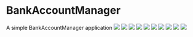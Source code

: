 # BankAccountManager
A simple BankAccountManager application
![](https://lh3.googleusercontent.com/C0NbLUjujI95qEU5WikIFJtMr6_9f-TRClVSizw7vduwW5vmnAgUkCxvXEpVhTbTOwfGoXA5U9qdoFhPuTyzOEhXlMQkjOqDrEZuEEs3jP1Yaxq9BBW-u33AqVLFGSDb00SqujwHL1xROVMC-6szwdbdWKMhkqBCDrWSmd6zOF6Jq17wVafbwtEULQjNNLOm7TT1QEZbfWcuJg59TnDgRall6XlxvaqaaustTz4KwNI88cgbV9aydSpcf15glZwmc7U6XPVHr59QHTGYHCJyHKF4VqSVYjjQRE4yCpeNGcqL76Xo52AmEHdVTc4P_dITkqIVsA8JP2kgZDyBi2X1zNMzuaBEZsRyMZNncK_gFbXYvbZqmj83sAb_kclbmCNArWx7KtCb4pREauWAD-A8b2qfjuOmcq8aLNFJD6ryZ3QS7p-Utmq2ahJb4HHXXHqwJ7Xe0ufgjJCkWtfsURuatRyeFfZA9KAihODzxcPxzOoYmSS0Y-zbAm67vZSk-nblsEMhxR_AqZ0SvuaW7tK2yVng9LEk0ZwVwVSx3SesjS0jZI9_FQngsv1RkHdUm3TviWOp04nMSbjzgDHZmxHfTZ4jhlVFLkGMCGYIfJDO-3N_DEnmFRMR8vl6fxNfeLN7VYTmalBpscKdLpPZVYSvinxrHdlkfWM11fETBcxTSd1PmSvFl5zOWxSwzMad=w448-h970-no?authuser=0)
![](https://lh3.googleusercontent.com/4ZYDRFzlnRuBd6HiiNMmSCMVRI13iYt1MZs7Qz1wr5J_NVxqSqn8LxLe3vE6GX8pvLgEUP5mfVR3cxrOlXpLhvCFFvuO36x7BBsyzcEAyrpyLMqBgQWtfFugachk1P7H5_-bScUwpnsrAiVuIvHVhum_u2tdp0a3rl9GbBRyZmARZnjJGuSD4hxCWaZQhZlM1KqMyjldQ8Kh6wJafMMoI3cxg8UMSizPVdnM3vXUjyiUBPhpRE913y7DEFWWf1yLqVxmKU1zMYbxtGoWQDrU-AlR0akBcxzqDFb8ksxDCEtX1CtWymouENUS-lyAfxjg8LWAU5B6vrkwW0wzQknnY0TPtbAtBEv5cI6CqiB6TnP7hpWTkFiR2hPInhgDbBWuh2aW8o1Dgvxq_HQNS_Kt3yHmglvwMTWjop357NGpCAVPId0TGaBvO6xSJdxtn642oOUe96AdeyCNW98fJCTfJW5-5Kc2H-ILMkHYUWwZDLV5cmFe6QyrIX6V2KPe_sZ7ndqkamg86SknX478H70IRgeQfcQlK3Mka7J2_kubgmuesv8VzrrrPx5XGQMBzSPuyTRe-E-1N-pZEMnUEtdyER_qNIHePMfIXXU8ucCOczHCZWkwrJYByQ3qnyq0lgghwexlYuwnkkN6Hthhx2o4vZNZeapZ1bSHHk9MslkSdF19zLQ6_egOXz-qn55n=w448-h970-no?authuser=0)
![](https://lh3.googleusercontent.com/9tkA7WHsW9SC8bMSdu48iyBqsFs2_8dfY609PD6dc56uewR5z8aGDuyqrxyXYAIZEcpMMRIfroCzwUTsSAIHKYUEd_djtZecwxDfzaTjpx-TYxDgMznPzMEME1ttyZl3n9aCEhKbTWkj6PKEdHq_1-fcgM8xT81UpJKnQz2FPKBN34wSSxX83ww5v-2VygnNNxHlQcgRkJp2QtVfuIJLsrEm5QobJ3WYaBXa97OdGVf-CmS4RvLaXsaHZb8HqrqtaBx-5SAlSvFZyJZjFTZAVir_20kJrpnvHySZpeYN9KOCR-nNr2kxyL2Lh52AGsN0fm6R29qs7lgWzd2fVl11eVUIWaUZL_zoQ5Wt4JdiQh_v2P6R3e9bTEnuwDdRYGEbGyH-1S9lcVcDZXuSImejzgrEyCuEYG-rAGgX1ACALLkp8ZehjpnUT_sxnaR6q4oiXzEx3nyxUdV9qj5DRxlBibt5Qu5OHP4311dqMv3MrWlWj3yi4OzJ80YAMNLFbUBlIz38k0f4iwuJhsFadUojCE39OwVs8tvUP1V9nAWFWFINrvtCEhuYDfrX8RrHGSE3R5baicQFoJNk2XZTyiwLAXZ5BmORg9Lo7EuYmNsbC2-pYC1BEY-QW4icSOu6DDInA6vavoNWzQInsd3JvyXgCmvO8_nNvIOxoZN4DtylfEanTgBaGnHTqX4LcpJh=w448-h970-no?authuser=0)
![](https://lh3.googleusercontent.com/-xH_e-GUiUcyRzNSuSYxvCU5oqOga4HgiRvBvdQCmc5RWU_Cr2AbUDBUVdThVtsTjEPG4cOodZ9X1GpfbZvGNAH3Xqethg3BOol6WjwtlTUF_tQxL3FbURx3Y9PX__gnI_ZLTQCfqiQzjfCXnI5R5hJxc3spY1t-i2lLvCHTe3kifTWM3drF5rkf9zWXrlJyGcaIVY94tGde53FXk_WTQ12NGqf-N8R-VW8smaHZy8NynhbvI7Mp_b-fhRWj_pTfvmUNX_HqpagC1RQSHxV49iADEY19_s_aasYLOBiBwbcWt5R1cEf5prNWf3A1jWQ4C8NOQSUkLX-Uozr9sPkLgz1WVGpnSgcRV1NCymoBLLToqE13gs-efs-Zoh5HRKWQbjQ-5ZIIcNf1jbJAoUBxBrgHyolGRKkIJc6PZo43YF3aOx3GjzNzU1JWOtMU2COgiQ8iZkk8XFbs3nb3zAJVBV4904vHvS-cUbhY91_Sko-lp-6eHP0XnUQDu2ya-XhlYWikChFA4tT-6pITnDbAW92TVxwQ5AbW1XDiR7SCd9i3mPXv2J_zfOJs9kcKuSmMh_-ILbFRAROJxeAmz78TVm4bK-C7nRGIhAwX31zvpc5NgbJJ3EB1f_EZ4gDJDInWPmJmUi9WnTAbwyi96EJMzYViCyEPqwBaAWL3aw9laLnrdsCCQkDoKlDG42Fj=w448-h970-no?authuser=0)
![](https://lh3.googleusercontent.com/6AJPUMC81APcLU3SWlbPVeg65aQ_MwhqBo70ZPreVMMUzS0phTcnPhUWDia71iYBEUddAtxSRaW4uzAymsMv6xv6S-MVHO94lxtHu3p1shQpRuwTWO7986bLOPsBjhxuPZPpjLhKWC5ibd5Y8BvnGzan93PVml9e0Nwoy2FA6CKM_essna4iRKHW07-3Gjvr1tAPqyUZCvxkzLMHWJ9Kyh4_A2NDQkl0oKpHnZaV8kA5IvB98H3kyfPkqg7hN0XqDofbfXIoqDh7wfKHYY6mlgtENtsFgNDim979UGnI8PqJQfSgiZwoSBs5G6Bq7v58AvISwxGQTugirO96PYY2dl2ksBaUWhTr0dr5jXr5FIiTeaIVz5XxcQPu89NLI6g2sQDZ8y7FGc__9rPAWnEJRwghIVTr31KVF6EqFdMXZPJsiowYqXc4PbGsjS_SALnOp0hzqf1BTervO_czcNNFMcieuJzhsXtpn8cXdLkgULP4iPP2lb3F3bdu1l3grgJMt_9BR4544neaWkk_0Ad37Fj7qPLiM0cv8_1H9YHJPkYyCglMHBvk5iu8vs2JBPfXZR-JpmhTGg9FOyhsYuVXgvUcz7iTIlFmOQErYjhCyinX5nLQL9GTFGRfkSWmu9uTvjp5JszBp5-GUg3vmXNrV1e2jQrTeNoKnD2I4aJWmMoMHtI50jSIIrVQ7X9I=w448-h970-no?authuser=0)
![](https://lh3.googleusercontent.com/UCdyOcd5_RWFGBOEXw3GumTdDV_8Dm65OuMFdD1JXw5z9aC5ieSLfc_yWKb5_mnLA_MT0IL2cweGxku4Ejz_TxORYBd81MwOc3EbYD4e2XWAYi6Syc3dzWkdo9ej9TRlvG70luJy2wXpXldaj1ILfKUiZL5UaTuL3toNcaLvF7Mfx1NYn8SzD5C5yZ9I04TOw9MxpJA-ackA9zOlmFTpRttswJvc044jYCoY8GhkHEx2UFwmtgDtZvt-ki0we9RQmh074dHgU3fsHlA83RLNFDngj5t72lPo1y7B0EJsaji-SgdQm4bUaTIw3i18hsuZJQ_rpx8s9GtKxidMGU1omuqkPz5-TnE5phESQp1ZdKBDtqRWCG2MTz7YdWOCMvJGDMhmJv49zCGjFpfStELMOzD1WrVFoT4Vw0ih2qj7PcYPQ0-veYno0hgKDpp2HFgMExQuqi1b2eYsRxfOUbuAsElsjSDa8Ih2fnay7clkR6skYGIS8HyFdOCy-so0xN211TH2mDBMW0UW_QJ5Tu857HynY_ilk4IDwd7CEKeYGZq-ONIWRSymEL7I1ldnlqIKu4MJ4CWnmg4LWsTnlyVl85XOBSNPFnaZhIKkxbFTW2KnbonPU13I4dgMijSs1cBuWWLp3IfBJ8HdoK1Ui1y_yCESThwoFO55eEyS81qrBx4G-PPwp6FikxvwPXfD=w448-h970-no?authuser=0)
![](https://lh3.googleusercontent.com/L1pJSPHhk58UZLsLXpSN3Ho8m19_NolzG9f5hatwpL9EZAWj-HZZZI_9Dx5TjgdGcOLf_1wbdeWr6cn_wbQT-94wAExOn5mcqtrT1NSzcPGH5qVElytkWYTDrtF2E_9_3JLw6E07tEo2hmsSIrR0waakka6xwo_taPCV0hLkDk83-IStCLd3BgQz8RZFJL-U8MXu9zs7kSboI5k6np2coChoDMzeh4kiN68bTtN4G6g9IQBQl2AN719-fH4l_534PDy8dxk2304YQ7qQ5bKOJ-9BQG-QyhfHImltpwHYVxWb4ZaHPbqcA8NyEAftrFPNKeJ6NEAHFUuYG7EjqdfiB5KZDzrbEKgq1sRKSIZUrUtEqwV33hxPsHj76guhjvUs-DLa19VqsZwZ-9e8kmwIcEbUn9IZX2anfsfcJrTA0eC-OR0A7HKBSfDRiM9NJCYJFZGWUJqFcdxWGSqxhZxfvnxaaL3OCGkA7z7ygGUhdeYnvdut4xDwtF_jwmqnfl4ilj3wUINwQXkuMCJv_GTN22TQB-7FdkMFIA0MGs3ZPj4PcaphNMa5P6nNZ5ph565ORvvPSkqMMKno36CMJk0HFR-uNinGthhwA5a2FMTTG0JCeTvD1ojuqetIVf2eyZfqTYSn_bBPXlY_3C4SJnQmC_A12lzyl3Bw1iRYcba8BwtU9Htz9cPyAOCMTUqr=w448-h970-no?authuser=0)
![](https://lh3.googleusercontent.com/Z04gCjRrMrcKpkESEvN66lv9MsbgfK2YbrMe07_a1u7o7brX_-E6uR1ddhuAJaIBm0wUwe2UiJAh9Xj-juBCzaIyv7drr_vuBpVNE8b1u4T3RdC09dGnH5Am7wJIJsIOLRaoLSfPbt-1wTPJATByiHFAsBWRInUDrpQaBc6KZQfGm8NezMoaM9faFigrP51g18rZFlw5cH74EwIL-HsCGnenS9hIUPNfwPjCOLlrLXTaOwSQOxiY_k-WrUEU9Gs8MX9Uq7rLz2yQ_foyPCeirdhjBA461IU0Fz-iaTPl6d9VGXaRIt3BAbAYOCtVVrsh9H67PR2WqH81KWbhCqbRhAbrwhfHKPQD2juCSGi86JAVEK4fjNYoiZ5WnQVnDtaVAKO3UViikkABlo3QyYzVk08N6YwrbL8PWVsIOZtyrewlU6OPFqE2MvkCc-dsRv73bUGBsMCqwHiPKMWs1QFX_T16zq1pddgUB2CmYW85psy-VGhtjOSU0DEusUL4vlNmh22PPeVYKfYw2l1VWfOO53ZribrJmWP9rgHDtzuJlvc0JDeXghoCwWjFj5_n6TxG8ur1JpHA-prQnC99Yidguc6Wx0ZCoLtaVBlLW3NmV4_NkL9KwGW0k611FNMTkpYecIgew4jQ4vgngQdB2PKdESJ48N0JSPUuPuQs8_BuYozDL09iG0bF2a5hRDXW=w448-h970-no?authuser=0)
![](https://lh3.googleusercontent.com/kRuudSzT_2dAA1OZSpVrB6XKUsCISFXUpurjIeBjpYnP8f0P31AFpTKLqTCt-NHhsAajwRyPFVDqJp4wdE7t7uHwI3TNmXGX1IF5hYgfyoPq3RfT6BAxHPdgDwYIuEiqzGg3KFUmfyssgKnL9cP6yQ3hsWcISKHgyvwavqh8UxZhiIVcG1bDmWlD_iSDWbwyUD0DsoOaWsvvzRWHk6LwJ2UOEk8oudLyMalHatYmtWqqzkHiZdpTYQzbPU91tBTzKsfWlDVMOM9sUJBzdyGXieA9ZLhNcuP1dTmAIG6E7vAnUysBC8gILPW0krb6dCxF4GWbHKCntd6AW6uyE6WFTD6BZBnu7vU0XY2_m4FA--4PwZdXmM56YhlakuLkPuCMcn7nyumeDCcgJ6N6Jq4TEJz6OrhNPYYLww0AHjnEJ35fj55ujG0UgX6hIXXt8eL0bbsVZJCmZ-4hCAWkfaScb-876Hho1k6FrtQYU-ScfpxxurqPoHSwggHDVLyzWqI8ayVRyWKR3e-dL6v_kGGiDcvG5BH5Zeui9_J6LdD9caI7Qsz4MOd0Uy0aa5MO3WSnA034JCsAYf86xeCYIEnpEIKFv0r9G12NhdWqWu1FKu8HcRdxAtP8XS3sZJQiJ4uWoSYua8plljAvV0LkxOpPfdogYOfXJCr6Z-KxF0y5P85rFkyMQItUsGqRs9si=w448-h970-no?authuser=0)
![](https://lh3.googleusercontent.com/A0ot2luSTe9bOF0MFwxTF6MWkru7Qah_K2y4mHSzVQjwZEtqegPKNK5xt15OSxo5LXWc26ZhNHhqfZmEY1hyegOycpy63nOrzTGecE1CCqZLvi0hNmknemHzBQOzm-RshYOs4QVBc4YpN6WJZe1qFJSmXb69GPOzInaeyPWcVlWT_qF8sfG9F-6jtAAhCcKZST9jmIRIcNR8asIhLZ3xNBE1vEKYQDtiQyj1x9ssdUGCWFH4344z-LeVWxFjSN5V-g0MQpQ_ARsJnpuq1rcLCR8weXOQZm24VMhhmLDXmMc_L-Gvn9j6pcUAyV0SGtgZVni5mVQpt3VjBgU6thvYZiKqCrBShW_qWiyQFHMa2XZuTGi1CtT4bLnbEkpi_AOcYdy567Y0FsxoXRzbipTiUkPMjeFXRp-KlUutYK9WcYNa4rRxgJrWVduaDULhmK-RVfjBkeQouk_ltCbhk2tx_oj_Ke0CXsjrZpH_vtN6841XdlDIyOG7DprnmAy2QO1irLcAy5-VFuzNCnZ8voUYorJOlJTlWKPrFKyU_j3ydEsjVHu38j0myhjp6h4fFUKTnTRLP2ZSUHkljmhaffac_flwtC5Jx_tWtw4vEZ_j5_6ddLf3N9cXZTFZpxL_M5gl1c2HHsniKjhZDw4nmNBbsFpGlfp2bUc07kxDRf5mXZrw8LM5YThhipg6T-Wi=w448-h970-no?authuser=0)
